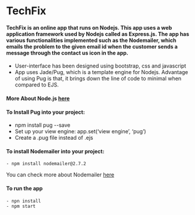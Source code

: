 # TechFix

#### TechFix is an online app that runs on Nodejs. This app uses a web application framework used by Nodejs called as Express.js. The app has various functionalities implemented such as the Nodemailer, which emails the problem to the given email id when the customer sends a message through the contact us icon in the app.


 - User-interface has been designed using bootstrap, css and javascript
 - App uses Jade/Pug, which is a template engine for Nodejs. Advantage of using Pug is that, it brings down the line of code to minimal when compared to EJS.

#### More About Node.js [here](https://nodejs.org/en/)

#### To Install Pug into your project: 
- npm install pug --save
- Set up your view engine: app.set(‘view engine’, ‘pug’)
- Create a .pug file instead of .ejs

#### To install Nodemailer into your project:
```
- npm install nodemailer@2.7.2
```
You can check more about Nodemailer [here](https://community.nodemailer.com/)

#### To run the app
```
- npn install 
- npm start
```

